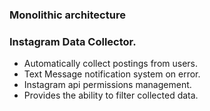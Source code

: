 ### Monolithic architecture 

###  Instagram Data Collector.
- Automatically collect postings from users.
- Text Message notification system on error.
- Instagram api permissions management.
- Provides the ability to filter collected data.


